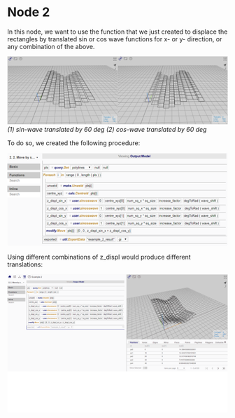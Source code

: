 # Node 2

In this node, we want to use the function that we just created to displace the rectangles by translated sin or cos wave functions for x- or y- direction, or any combination of the above. 

![Result](./imgs/6.3.4-node2-endresult.png)
*(1) sin-wave translated by 60 deg (2) cos-wave translated by 60 deg*

To do so, we created the following procedure:

![Procedure](./imgs/6.3.4-example2-node2-procedure.png)

Using different combinations of z_displ would produce different translations:

![Variations](./imgs/6.3.4-example2-node2-variations.gif)